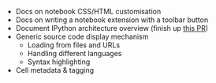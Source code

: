- Docs on notebook CSS/HTML customisation
- Docs on writing a notebook extension with a toolbar button
- Document IPython architecture overview (finish up [this PR](https://github.com/ipython/ipython/pull/5665))
- Generic source code display mechanism
   - Loading from files and URLs
   - Handling different languages
   - Syntax highlighting
- Cell metadata & tagging